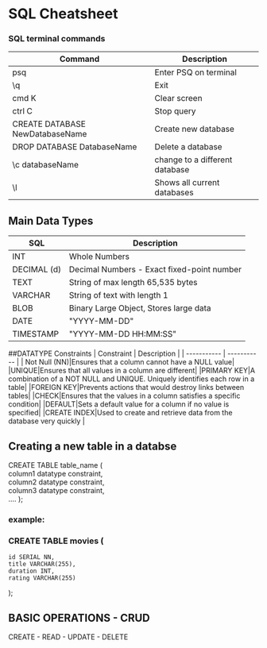 # SQL Cheatsheet

### SQL terminal commands
| Command | Description |
| ----------- | ----------- |
| psq| Enter PSQ on terminal|
|\q|Exit|
|cmd K|Clear screen|
|ctrl C| Stop query|
|CREATE DATABASE NewDatabaseName| Create new database|
|DROP DATABASE DatabaseName|Delete a database|
|\c databaseName| change to a different database|
|\l| Shows all current databases|


## Main Data Types
| SQL | Description |
| ----------- | ----------- |
| INT         | Whole Numbers |
|DECIMAL (d) |     Decimal Numbers - Exact fixed-point  number
|TEXT| String of max length 65,535 bytes|
|VARCHAR    |    String of text with length 1
|BLOB           |   Binary Large Object, Stores large data
|DATE           |   "YYYY-MM-DD"
|TIMESTAMP      |  "YYYY-MM-DD HH:MM:SS"

##DATATYPE Constraints
| Constraint | Description |
| ----------- | ----------- |
| Not Null (NN)|Ensures that a column cannot have a NULL value|
|UNIQUE|Ensures that all values in a column are different|
|PRIMARY KEY|A combination of a NOT NULL and UNIQUE. Uniquely identifies each row in a table|
|FOREIGN KEY|Prevents actions that would destroy links between tables|
|CHECK|Ensures that the values in a column satisfies a specific condition|
|DEFAULT|Sets a default value for a column if no value is specified|
|CREATE INDEX|Used to create and retrieve data from the database very quickly
|

## Creating a new table in a databse


CREATE TABLE table_name (\
    column1 datatype constraint,\
    column2 datatype constraint,\
    column3 datatype constraint,\
    ....
);


### example: 

### CREATE TABLE movies (
    id SERIAL NN,
    title VARCHAR(255),
    duration INT,
    rating VARCHAR(255)
);

## BASIC OPERATIONS - CRUD
CREATE - READ - UPDATE - DELETE


